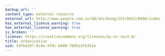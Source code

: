 ```yaml
---
backup_url: ''
content_type: external-resource
external_url: http://www.people.com.cn/GB/shizheng/252/8652/8890/index.html
has_external_licence_warning: true
has_external_license_warning: true
is_broken: ''
license: https://creativecommons.org/licenses/by-nc-sa/4.0/
title: Urbanization
uid: 5d7b6207-0c4e-4fdc-b809-7805a3fb352a
---
```

